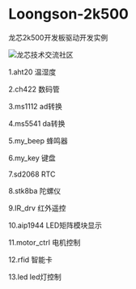# Loongson-2k500
龙芯2k500开发板驱动开发实例

![龙芯技术交流社区](https://bbs.elecfans.com/group_1650)

1.aht20  温湿度

2.ch422 数码管

3.ms1112 ad转换

4.ms5541 da转换

5.my_beep 蜂鸣器

6.my_key 键盘

7.sd2068 RTC

8.stk8ba 陀螺仪

9.IR_drv 红外遥控

10.aip1944 LED矩阵模块显示

11.motor_ctrl 电机控制

12.rfid 智能卡

13.led  led灯控制
